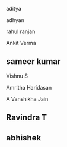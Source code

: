 
aditya

adhyan

rahul ranjan

Ankit Verma

## sameer kumar

Vishnu S

Amritha Haridasan

A Vanshikha Jain

## Ravindra T

## abhishek
